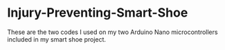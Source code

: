 # Injury-Preventing-Smart-Shoe
These are the two codes I used on my two Arduino Nano microcontrollers included in my smart shoe project. 
